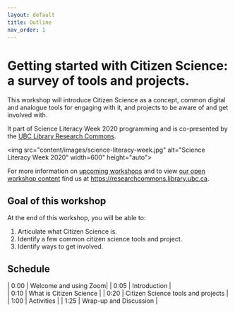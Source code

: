 ```yaml
---
layout: default
title: Outline
nav_order: 1
---
```

# Getting started with Citizen Science: a survey of tools and projects.

This workshop will introduce Citizen Science as a concept, common digital and analogue tools for engaging with it, and projects to be aware of and get involved with.

It part of Science Literacy Week 2020 programming and is co-presented by the <a href="https://researchcommons.library.ubc.ca/">UBC Library Research Commons</a>.

<img src="content/images/science-literacy-week.jpg" alt="Science Literacy Week 2020" width=600" height="auto">

For more information on [upcoming workshops](https://researchcommons.library.ubc.ca/events/) and to view [our open workshop content](https://researchcommons.library.ubc.ca/oer/) find us at <a href="
https://researchcommons.library.ubc.ca">https://researchcommons.library.ubc.ca</a>.

## Goal of this workshop

At the end of this workshop, you will be able to:
1. Articulate what Citizen Science is.
2. Identify a few common citizen science tools and project.
3. Identify ways to get involved.

## Schedule

| 0:00 | Welcome and using Zoom|
| 0:05 | Introduction |  
| 0:10 | What is Citizen Science |
| 0:20 | Citizen Science tools and projects |   
| 1:00 | Activities |
| 1:25 | Wrap-up and Discussion |   
